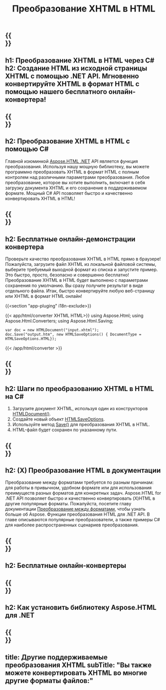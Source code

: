 ﻿---
translation: true
template: /templates/_template-conversion-child.md
title: Преобразование XHTML в HTML
description: Преобразование XHTML в HTML на C#. Легко используйте API преобразователя в ASP.NET или любом приложении .NET. Попробуйте онлайн-конвертер XHTML в HTML бесплатно!
url: /net/conversion/xhtml-to-html/
family: html
platformtag: net
feature: conversion
informat: XHTML
outformat: HTML
otherformats: PDF XPS DOCX GIF JPEG PNG TIFF BMP MHTML MD
---

{{<section banner>}}
---
h1: Преобразование XHTML в HTML через C#
h2: Создание HTML из исходной страницы XHTML с помощью .NET API. Мгновенно конвертируйте XHTML в формат HTML с помощью нашего бесплатного онлайн-конвертера!
---

{{<section overview>}}
---
h2: Преобразование XHTML в HTML с помощью C#
---

Главной изюминкой [Aspose.HTML .NET](https://products.aspose.com/html/net/) API является функция преобразования. Используя нашу мощную библиотеку, вы можете программно преобразовать XHTML в формат HTML с полным контролем над различными параметрами преобразования. Любое преобразование, которое вы хотите выполнить, включает в себя загрузку документа XHTML и его сохранение в поддерживаемом формате. Мощный C# API позволяет быстро и качественно конвертировать XHTML в HTML!

{{<section demos>}}
---
h2: Бесплатные онлайн-демонстрации конвертера
---

Проверьте качество преобразования XHTML в HTML прямо в браузере! Пожалуйста, загрузите файл XHTML из локальной файловой системы, выберите требуемый выходной формат из списка и запустите пример. Это быстро, просто, безопасно и совершенно бесплатно! Преобразование XHTML в HTML будет выполнено с параметрами сохранения по умолчанию. Вы сразу получите результат в виде отдельного файла. Итак, быстро конвертируйте любую веб-страницу или XHTML в формат HTML онлайн!

{{<section "app-pluging" i18n-exclude>}}

{{< app/html/converter XHTML HTML>}}
using Aspose.Html;
using Aspose.Html.Converters;
using Aspose.Html.Saving;

    var doc = new HTMLDocument("input.xhtml");
    doc.Save("output.htm", new HTMLSaveOptions() { DocumentType = HTMLSaveOptions.HTML});

{{< /app/html/converter >}}

{{<section steps>}}
---
h2: Шаги по преобразованию XHTML в HTML на C#
---
1. Загрузите документ XHTML, используя один из конструкторов [HTMLDocument()](https://apireference.aspose.com/html/net/aspose.html/htmldocument).
1. Создайте новый объект [HTMLSaveOptions](https://apireference.aspose.com/html/net/aspose.html.saving/htmlsaveoptions).
1. Используйте метод [Save()](https://apireference.aspose.com/html/net/aspose.html/htmldocument/save/) для преобразования XHTML в HTML.
1. HTML-файл будет сохранен по указанному пути.



{{<section documentation>}}
---
h2: (X) Преобразование HTML в документации
---

Преобразование между форматами требуется по разным причинам: для работы в привычном, удобном формате или для использования преимуществ разных форматов для конкретных задач. Aspose.HTML for .NET API позволяет быстро и качественно конвертировать (X)HTML в другие популярные форматы. Пожалуйста, посетите главу документации <a href="https://docs.aspose.com/html/net/converting-between-formats/" target="_blank">Преобразование между форматами</a>, чтобы узнать больше об Aspose. Функции преобразования HTML для .NET API. В главе описываются популярные преобразователи, а также примеры C# для наиболее распространенных сценариев преобразования.

{{<section online-converters>}}
---
h2: Бесплатные онлайн-конвертеры
---

{{<section get-started>}}
---
h2: Как установить библиотеку Aspose.HTML для .NET
---

{{<section other-conversions>}}
---
title: Другие поддерживаемые преобразования XHTML
subTitle: "Вы также можете конвертировать XHTML во многие другие форматы файлов:"
---